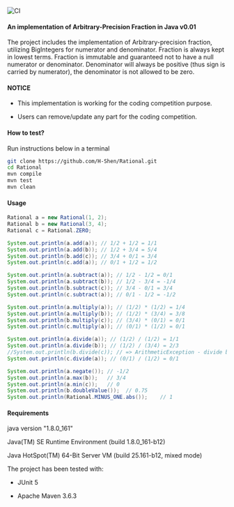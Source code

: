 ![CI](https://github.com/H-Shen/Caches/workflows/Caches%20CI/badge.svg)

#### An implementation of Arbitrary-Precision Fraction in Java v0.01

The project includes the implementation of Arbitrary-precision fraction, utilizing BigIntegers for numerator and denominator. Fraction is always kept in lowest terms. Fraction is immutable and guaranteed not to have a null numerator or denominator. Denominator will always be positive (thus sign is carried by numerator), the denominator is not allowed to be zero.

#### NOTICE

* This implementation is working for the coding competition purpose.

* Users can remove/update any part for the coding competition.

#### How to test?

Run instructions below in a terminal

```sh
git clone https://github.com/H-Shen/Rational.git
cd Rational
mvn compile
mvn test
mvn clean
```

#### Usage

```java
Rational a = new Rational(1, 2);
Rational b = new Rational(3, 4);
Rational c = Rational.ZERO;

System.out.println(a.add(a)); // 1/2 + 1/2 = 1/1
System.out.println(a.add(b)); // 1/2 + 3/4 = 5/4
System.out.println(b.add(c)); // 3/4 + 0/1 = 3/4
System.out.println(c.add(a)); // 0/1 + 1/2 = 1/2

System.out.println(a.subtract(a)); // 1/2 - 1/2 = 0/1
System.out.println(a.subtract(b)); // 1/2 - 3/4 = -1/4
System.out.println(b.subtract(c)); // 3/4 - 0/1 = 3/4
System.out.println(c.subtract(a)); // 0/1 - 1/2 = -1/2

System.out.println(a.multiply(a)); // (1/2) * (1/2) = 1/4
System.out.println(a.multiply(b)); // (1/2) * (3/4) = 3/8
System.out.println(b.multiply(c)); // (3/4) * (0/1) = 0/1
System.out.println(c.multiply(a)); // (0/1) * (1/2) = 0/1

System.out.println(a.divide(a)); // (1/2) / (1/2) = 1/1
System.out.println(a.divide(b)); // (1/2) / (3/4) = 2/3
//System.out.println(b.divide(c)); // => ArithmeticException - divide by zero
System.out.println(c.divide(a)); // (0/1) / (1/2) = 0/1

System.out.println(a.negate()); // -1/2
System.out.println(a.max(b));   // 3/4
System.out.println(a.min(c));   // 0
System.out.println(b.doubleValue());  // 0.75
System.out.println(Rational.MINUS_ONE.abs());    // 1
```

#### Requirements

java version "1.8.0_161"

Java(TM) SE Runtime Environment (build 1.8.0_161-b12)

Java HotSpot(TM) 64-Bit Server VM (build 25.161-b12, mixed mode) 

The project has been tested with:

*   JUnit 5

*   Apache Maven 3.6.3
